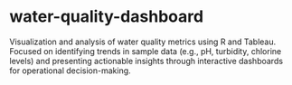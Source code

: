 # water-quality-dashboard
Visualization and analysis of water quality metrics using R and Tableau. Focused on identifying trends in sample data (e.g., pH, turbidity, chlorine levels) and presenting actionable insights through interactive dashboards for operational decision-making.
